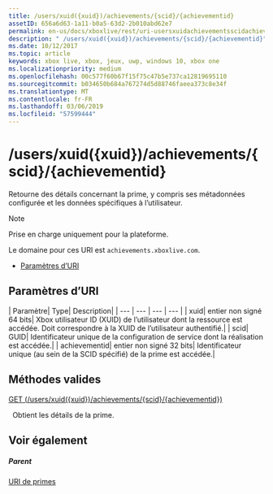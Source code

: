 ```yaml
---
title: /users/xuid({xuid})/achievements/{scid}/{achievementid}
assetID: 656a6d63-1a11-b0a5-63d2-2b010abd62e7
permalink: en-us/docs/xboxlive/rest/uri-usersxuidachievementsscidachievementid.html
description: " /users/xuid({xuid})/achievements/{scid}/{achievementid}"
ms.date: 10/12/2017
ms.topic: article
keywords: xbox live, xbox, jeux, uwp, windows 10, xbox one
ms.localizationpriority: medium
ms.openlocfilehash: 00c577f60b67f15f75c47b5e737ca12819695110
ms.sourcegitcommit: b034650b684a767274d5d88746faeea373c8e34f
ms.translationtype: MT
ms.contentlocale: fr-FR
ms.lasthandoff: 03/06/2019
ms.locfileid: "57599444"
---
```

# <a name="usersxuidxuidachievementsscidachievementid"></a>/users/xuid({xuid})/achievements/{scid}/{achievementid}
Retourne des détails concernant la prime, y compris ses métadonnées configurée et les données spécifiques à l’utilisateur. 

> [!NOTE] 
> Prise en charge uniquement pour la plateforme. 

 
Le domaine pour ces URI est `achievements.xboxlive.com`.
 
  * [Paramètres d’URI](#ID4E2)
 
<a id="ID4E2"></a>

 
## <a name="uri-parameters"></a>Paramètres d’URI
 
| Paramètre| Type| Description| 
| --- | --- | --- | --- | 
| xuid| entier non signé 64 bits| Xbox utilisateur ID (XUID) de l’utilisateur dont la ressource est accédée. Doit correspondre à la XUID de l’utilisateur authentifié.| 
| scid| GUID| Identificateur unique de la configuration de service dont la réalisation est accédée.| 
| achievementid| entier non signé 32 bits| Identificateur unique (au sein de la SCID spécifié) de la prime est accédée.| 
  
<a id="ID4EMC"></a>

 
## <a name="valid-methods"></a>Méthodes valides

[GET (/users/xuid({xuid})/achievements/{scid}/{achievementid})](uri-usersxuidachievementsscidachievementidget.md)

&nbsp;&nbsp;Obtient les détails de la prime.
 
<a id="ID4EWC"></a>

 
## <a name="see-also"></a>Voir également
 
<a id="ID4EYC"></a>

 
##### <a name="parent"></a>Parent 

[URI de primes](atoc-reference-achievementsv2.md)

   